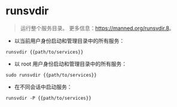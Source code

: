 # runsvdir

> 运行整个服务目录。
> 更多信息：<https://manned.org/runsvdir.8>。

- 以当前用户身份启动和管理目录中的所有服务：

`runsvdir {{path/to/services}}`

- 以 root 用户身份启动和管理目录中的所有服务：

`sudo runsvdir {{path/to/services}}`

- 在不同会话中启动服务：

`runsvdir -P {{path/to/services}}`